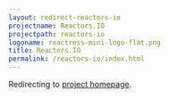 ```yaml
---
layout: redirect-reactors-io
projectname: Reactors.IO
projectpath: reactors-io
logoname: reactress-mini-logo-flat.png
title: Reactors.IO
permalink: /reactors-io/index.html
---
```


Redirecting to [project homepage](http://reactors.io/).
